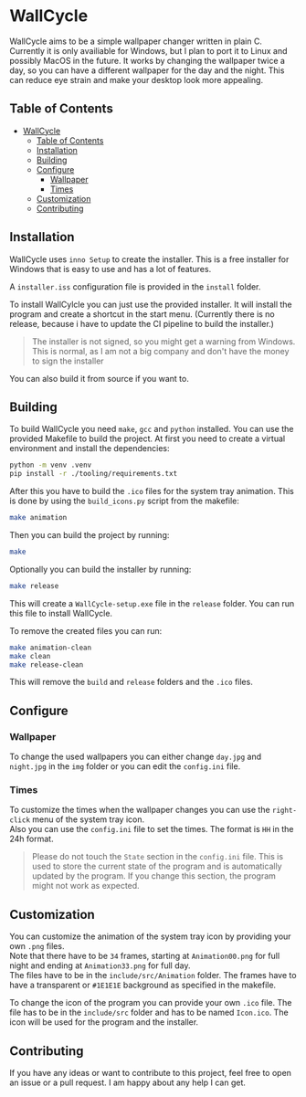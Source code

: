 # WallCycle
WallCycle aims to be a simple wallpaper changer written in plain C. Currently it is only availiable for Windows, but I plan to port it to Linux and possibly MacOS in the future.
It works by changing the wallpaper twice a day, so you can have a different wallpaper for the day and the night. This can reduce eye strain and make your desktop look more appealing.

## Table of Contents
- [WallCycle](#wallcycle)
  - [Table of Contents](#table-of-contents)
  - [Installation](#installation)
  - [Building](#building)
  - [Configure](#configure)
    - [Wallpaper](#wallpaper)
    - [Times](#times)
  - [Customization](#customization)
  - [Contributing](#contributing)

## Installation
WallCycle uses `inno Setup` to create the installer. This is a free installer for Windows that is easy to use and has a lot of features.

A `installer.iss` configuration file is provided in the `install` folder.

To install WallCylcle you can just use the provided installer. It will install the program and create a shortcut in the start menu. (Currently there is no release, because i have to update the CI pipeline to build the installer.)
> The installer is not signed, so you might get a warning from Windows. This is normal, as I am not a big company and don't have the money to sign the installer  

You can also build it from source if you want to.

## Building
To build WallCycle you need `make`, `gcc` and `python` installed. You can use the provided Makefile to build the project.
At first you need to create a virtual environment and install the dependencies:
```bash
python -m venv .venv
pip install -r ./tooling/requirements.txt
```
After this you have to build the `.ico` files for the system tray animation. This is done by using the `build_icons.py` script from the makefile:
```bash
make animation
```
Then you can build the project by running:
```bash
make
```
Optionally you can build the installer by running:
```bash
make release
```
This will create a `WallCycle-setup.exe` file in the `release` folder. You can run this file to install WallCycle.

To remove the created files you can run:
```bash
make animation-clean
make clean
make release-clean
```
This will remove the `build` and `release` folders and the `.ico` files.

## Configure
### Wallpaper
To change the used wallpapers you can either change `day.jpg` and `night.jpg` in the `img` folder or you can edit the `config.ini` file.

### Times
To customize the times when the wallpaper changes you can use the `right-click` menu of the system tray icon.  
Also you can use the `config.ini` file to set the times. The format is `HH` in the 24h format.

> Please do not touch the `State` section in the `config.ini` file. This is used to store the current state of the program and is automatically updated by the program. If you change this section, the program might not work as expected.

## Customization
You can customize the animation of the system tray icon by providing your own `.png` files.  
Note that there have to be `34` frames, starting at `Animation00.png` for full night and ending at `Animation33.png` for full day.  
The files have to be in the `include/src/Animation` folder. The frames have to have a transparent or `#1E1E1E` background as specified in the makefile.

To change the icon of the program you can provide your own `.ico` file. The file has to be in the `include/src` folder and has to be named `Icon.ico`. The icon will be used for the program and the installer.

## Contributing
If you have any ideas or want to contribute to this project, feel free to open an issue or a pull request. I am happy about any help I can get.
